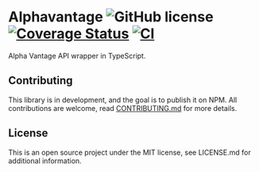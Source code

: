 # Alphavantage ![GitHub license](https://img.shields.io/badge/license-MIT-blue.svg) [![Coverage Status](https://coveralls.io/repos/github/ricardo93borges/alphavantage/badge.svg?branch=develop)](https://coveralls.io/github/ricardo93borges/alphavantage?branch=develop) [![CI](https://github.com/ricardo93borges/alphavantage/actions/workflows/main.yml/badge.svg?branch=develop)](https://github.com/ricardo93borges/alphavantage/actions/workflows/main.yml)

Alpha Vantage API wrapper in TypeScript.

## Contributing

This library is in development, and the goal is to publish it on NPM. All contributions are welcome, read [CONTRIBUTING.md](CONTRIBUTING.md) for more details.

## License

This is an open source project under the MIT license, see LICENSE.md for additional information.
